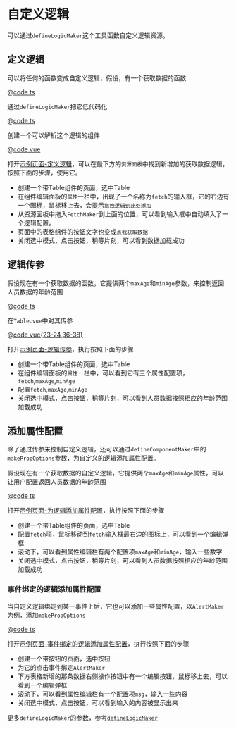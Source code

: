 # 自定义逻辑

可以通过`defineLogicMaker`这个工具函数自定义逻辑资源。

## 定义逻辑

可以将任何的函数变成自定义逻辑，假设，有一个获取数据的函数

@[code ts](../../demos/test-pkg/logic/fetch/fetch.ts)

通过`defineLogicMaker`把它低代码化

@[code ts](../../demos/test-pkg/logic/fetch/index.ts)

创建一个可以解析这个逻辑的组件

@[code vue](../../demos/test-pkg/components/table-with-fetch/Table.vue)

打开<a href='/demos/custom-logic' target='_blank'>示例页面-定义逻辑</a>，可以在最下方的`资源面板`中找到新增加的获取数据逻辑，按照下面的步骤，使用它。

- 创建一个带Table组件的页面，选中Table
- 在组件编辑面板的`属性`一栏中，出现了一个名称为`fetch`的输入框，它的右边有一个图标，鼠标移上去，会提示`拖拽逻辑到此处添加`
- 从资源面板中拖入`FetchMaker`到上面的位置，可以看到输入框中自动填入了一个逻辑配置。
- 页面中的表格组件的按钮文字也变成`点我获取数据`
- 关闭选中模式，点击按钮，稍等片刻，可以看到数据加载成功

## 逻辑传参

假设现在有一个获取数据的函数，它提供两个`maxAge`和`minAge`参数，来控制返回人员数据的年龄范围

@[code ts](../../demos/test-pkg/logic/fetch-with-params/fetch.ts)

在`Table.vue`中对其传参

@[code vue{23-24,36-38}](../../demos/test-pkg/components/table-with-fetch-params/Table.vue)

打开<a href='/demos/custom-logic-with-params' target='_blank'>示例页面-逻辑传参</a>，执行按照下面的步骤

- 创建一个带Table组件的页面，选中Table
- 在组件编辑面板的`属性`一栏中，可以看到它有三个属性配置项，`fetch`,`maxAge`,`minAge`
- 配置`fetch`,`maxAge`,`minAge`
- 关闭选中模式，点击按钮，稍等片刻，可以看到人员数据按照相应的年龄范围加载成功

## 添加属性配置

除了通过传参来控制自定义逻辑，还可以通过`defineComponentMaker`中的`makePropOptions`参数，为自定义的逻辑添加属性配置。

假设现在有一个获取数据的自定义逻辑，它提供两个`maxAge`和`minAge`属性，可以让用户配置返回人员数据的年龄范围

@[code ts](../../demos/test-pkg/logic/fetch-with-props/index.ts)

打开<a href='/demos/custom-logic-with-props' target='_blank'>示例页面-为逻辑添加属性配置</a>，执行按照下面的步骤

- 创建一个带Table组件的页面，选中Table
- 配置`fetch`项，鼠标移动到`fetch`输入框最右边的图标上，可以看到一个编辑弹框
- 滚动下，可以看到属性编辑栏有两个配置项`maxAge`和`minAge`，输入一些数字
- 关闭选中模式，点击按钮，稍等片刻，可以看到人员数据按照相应的年龄范围加载成功

### 事件绑定的逻辑添加属性配置

当自定义逻辑绑定到某一事件上后，它也可以添加一些属性配置，以`AlertMaker`为例，添加`makePropOptions`

@[code ts](../../demos/test-pkg/logic/alert-with-props/index.ts)

打开<a href='/demos/custom-logic-with-events-props' target='_blank'>示例页面-事件绑定的逻辑添加属性配置</a>，执行按照下面的步骤

- 创建一个带按钮的页面，选中按钮
- 为它的点击事件绑定`AlertMaker`
- 下方表格新增的那条数据右侧操作按钮中有一个编辑按钮，鼠标移上去，可以看到一个编辑弹框
- 滚动下，可以看到属性编辑栏有一个配置项`msg`，输入一些内容
- 关闭选中模式，点击按钮，可以看到输入的内容被显示出来


更多`defineLogicMaker`的参数，参考[`defineLogicMaker`](../api/utils.md#definelogicmaker)